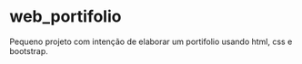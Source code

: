 # web_portifolio
Pequeno projeto com intenção de elaborar um portifolio usando html, css e bootstrap.
